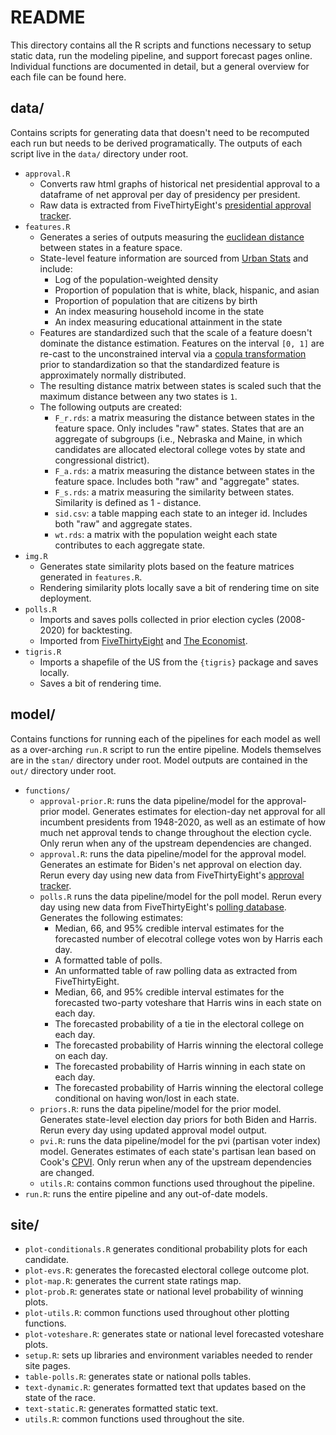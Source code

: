 # README

This directory contains all the R scripts and functions necessary to setup static data, run the modeling pipeline, and support forecast pages online. Individual functions are documented in detail, but a general overview for each file can be found here.

## data/

Contains scripts for generating data that doesn't need to be recomputed each run but needs to be derived programatically. The outputs of each script live in the `data/` directory under root. 

* `approval.R`
  * Converts raw html graphs of historical net presidential approval to a dataframe of net approval per day of presidency per president. 
  * Raw data is extracted from FiveThirtyEight's [presidential approval tracker](https://projects.fivethirtyeight.com/biden-approval-rating/).
* `features.R`
  * Generates a series of outputs measuring the [euclidean distance](https://en.wikipedia.org/wiki/Euclidean_distance) between states in a feature space.
  * State-level feature information are sourced from [Urban Stats](https://urbanstats.org/) and include:
    * Log of the population-weighted density
    * Proportion of population that is white, black, hispanic, and asian
    * Proportion of population that are citizens by birth
    * An index measuring household income in the state
    * An index measuring educational attainment in the state
  * Features are standardized such that the scale of a feature doesn't dominate the distance estimation. Features on the interval `[0, 1]` are re-cast to the unconstrained interval via a [copula transformation](https://www.pymc.io/projects/examples/en/latest/howto/copula-estimation.html) prior to standardization so that the standardized feature is approximately normally distributed. 
  * The resulting distance matrix between states is scaled such that the maximum distance between any two states is `1`.
  * The following outputs are created:
    * `F_r.rds`: a matrix measuring the distance between states in the feature space. Only includes "raw" states. States that are an aggregate of subgroups (i.e., Nebraska and Maine, in which candidates are allocated electoral college votes by state and congressional district). 
    * `F_a.rds`: a matrix measuring the distance between states in the feature space. Includes both "raw" and "aggregate" states.
    * `F_s.rds`: a matrix measuring the similarity between states. Similarity is defined as 1 - distance.
    * `sid.csv`: a table mapping each state to an integer id. Includes both "raw" and aggregate states.
    * `wt.rds`: a matrix with the population weight each state contributes to each aggregate state.
* `img.R`
  * Generates state similarity plots based on the feature matrices generated in `features.R`.
  * Rendering similarity plots locally save a bit of rendering time on site deployment.
* `polls.R`
  * Imports and saves polls collected in prior election cycles (2008-2020) for backtesting.
  * Imported from [FiveThirtyEight](https://projects.fivethirtyeight.com/polls/) and [The Economist](https://github.com/TheEconomist/us-potus-model/tree/master/data).
* `tigris.R`
  * Imports a shapefile of the US from the `{tigris}` package and saves locally.
  * Saves a bit of rendering time.

## model/

Contains functions for running each of the pipelines for each model as well as a over-arching `run.R` script to run the entire pipeline. Models themselves are in the `stan/` directory under root. Model outputs are contained in the `out/` directory under root. 

* `functions/`
  * `approval-prior.R`: runs the data pipeline/model for the approval-prior model. Generates estimates for election-day net approval for all incumbent presidents from 1948-2020, as well as an estimate of how much net approval tends to change throughout the election cycle. Only rerun when any of the upstream dependencies are changed.
  * `approval.R`: runs the data pipeline/model for the approval model. Generates an estimate for Biden's net approval on election day. Rerun every day using new data from FiveThirtyEight's [approval tracker](https://projects.fivethirtyeight.com/biden-approval-rating/).
  * `polls.R` runs the data pipeline/model for the poll model. Rerun every day using new data from FiveThirtyEight's [polling database](https://github.com/fivethirtyeight/data/tree/master/polls). Generates the following estimates:
    * Median, 66, and 95% credible interval estimates for the forecasted number of elecotral college votes won by Harris each day.
    * A formatted table of polls.
    * An unformatted table of raw polling data as extracted from FiveThirtyEight.
    * Median, 66, and 95% credible interval estimates for the forecasted two-party voteshare that Harris wins in each state on each day.
    * The forecasted probability of a tie in the electoral college on each day.
    * The forecasted probability of Harris winning the electoral college on each day.
    * The forecasted probability of Harris winning in each state on each day.
    * The forecasted probability of Harris winning the electoral college conditional on having won/lost in each state.
  * `priors.R`: runs the data pipeline/model for the prior model. Generates state-level election day priors for both Biden and Harris. Rerun every day using updated approval model output. 
  * `pvi.R`: runs the data pipeline/model for the pvi (partisan voter index) model. Generates estimates of each state's partisan lean based on Cook's [CPVI](https://www.cookpolitical.com/cook-pvi). Only rerun when any of the upstream dependencies are changed.
  * `utils.R`: contains common functions used throughout the pipeline.
* `run.R`: runs the entire pipeline and any out-of-date models.

## site/

* `plot-conditionals.R` generates conditional probability plots for each candidate.
* `plot-evs.R`: generates the forecasted electoral college outcome plot.
* `plot-map.R`: generates the current state ratings map.
* `plot-prob.R`: generates state or national level probability of winning plots.
* `plot-utils.R`: common functions used throughout other plotting functions.
* `plot-voteshare.R`: generates state or national level forecasted voteshare plots.
* `setup.R`: sets up libraries and environment variables needed to render site pages.
* `table-polls.R`: generates state or national polls tables.
* `text-dynamic.R`: generates formatted text that updates based on the state of the race.
* `text-static.R`: generates formatted static text.
* `utils.R`: common functions used throughout the site.

